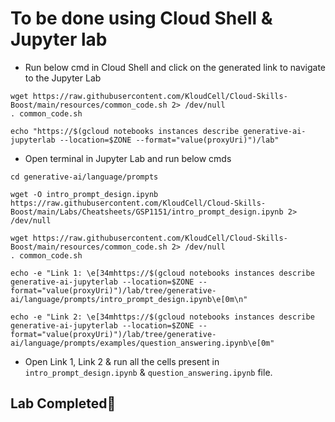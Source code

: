 # **To be done using Cloud Shell & Jupyter lab**

- Run below cmd in Cloud Shell and click on the generated link to navigate to the Jupyter Lab

```
wget https://raw.githubusercontent.com/KloudCell/Cloud-Skills-Boost/main/resources/common_code.sh 2> /dev/null
. common_code.sh

echo "https://$(gcloud notebooks instances describe generative-ai-jupyterlab --location=$ZONE --format="value(proxyUri)")/lab"
```

- Open terminal in Jupyter Lab and run below cmds

```
cd generative-ai/language/prompts

wget -O intro_prompt_design.ipynb https://raw.githubusercontent.com/KloudCell/Cloud-Skills-Boost/main/Labs/Cheatsheets/GSP1151/intro_prompt_design.ipynb 2> /dev/null

wget https://raw.githubusercontent.com/KloudCell/Cloud-Skills-Boost/main/resources/common_code.sh 2> /dev/null
. common_code.sh

echo -e "Link 1: \e[34mhttps://$(gcloud notebooks instances describe generative-ai-jupyterlab --location=$ZONE --format="value(proxyUri)")/lab/tree/generative-ai/language/prompts/intro_prompt_design.ipynb\e[0m\n"

echo -e "Link 2: \e[34mhttps://$(gcloud notebooks instances describe generative-ai-jupyterlab --location=$ZONE --format="value(proxyUri)")/lab/tree/generative-ai/language/prompts/examples/question_answering.ipynb\e[0m"
```

- Open Link 1, Link 2 & run all the cells present in `intro_prompt_design.ipynb` & `question_answering.ipynb` file.

## Lab Completed🎉